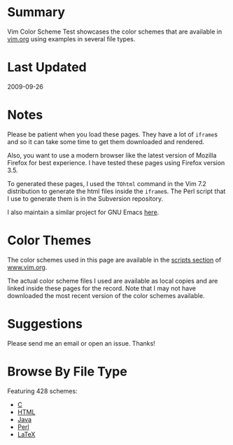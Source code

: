 # Summary #

Vim Color Scheme Test showcases the color schemes that are available in [vim.org](http://www.vim.org/) using examples in several file types.

# Last Updated #

2009-09-26

# Notes #

Please be patient when you load these pages. They have a lot of `iframe`s and so it can take some time to get them downloaded and rendered.

Also, you want to use a modern browser like the latest version of Mozilla Firefox for best experience. I have tested these pages using Firefox version 3.5.

To generated these pages, I used the `TOhtml` command in the Vim 7.2 distribution to generate the html files inside the `iframe`s. The Perl script that I use to generate them is in the Subversion repository.

I also maintain a similar project for GNU Emacs [here](http://code.google.com/p/gnuemacscolorthemetest/).

# Color Themes #

The color schemes used in this page are available in the [scripts section](http://www.vim.org/scripts/script_search_results.php?keywords=&script_type=color+scheme&order_by=creation_date&direction=descending&search=search) of www.vim.org.

The actual color scheme files I used are available as local copies and are linked inside these pages for the record. Note that I may not have downloaded the most recent version of the color schemes available.

# Suggestions #

Please send me an email or open an issue. Thanks!

# Browse By File Type #

Featuring 428 schemes:
  * [C](http://vimcolorschemetest.googlecode.com/svn/html/index-c.html)
  * [HTML](http://vimcolorschemetest.googlecode.com/svn/html/index-html.html)
  * [Java](http://vimcolorschemetest.googlecode.com/svn/html/index-java.html)
  * [Perl](http://vimcolorschemetest.googlecode.com/svn/html/index-pl.html)
  * [LaTeX](http://vimcolorschemetest.googlecode.com/svn/html/index-tex.html)